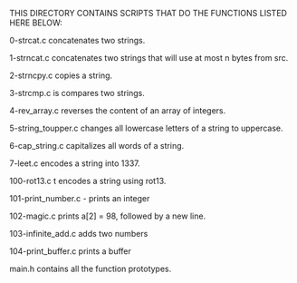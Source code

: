 THIS DIRECTORY CONTAINS SCRIPTS THAT DO THE FUNCTIONS LISTED HERE BELOW:

0-strcat.c concatenates two strings.

1-strncat.c concatenates two strings that will use at most n bytes from src.

2-strncpy.c copies a string.

3-strcmp.c is compares two strings.

4-rev_array.c reverses the content of an array of integers.

5-string_toupper.c changes all lowercase letters of a string to uppercase.

6-cap_string.c capitalizes all words of a string.

7-leet.c encodes a string into 1337.

100-rot13.c t encodes a string using rot13.

101-print_number.c - prints an integer

102-magic.c prints a[2] = 98, followed by a new line.

103-infinite_add.c adds two numbers

104-print_buffer.c prints a buffer

main.h contains all the function prototypes.
